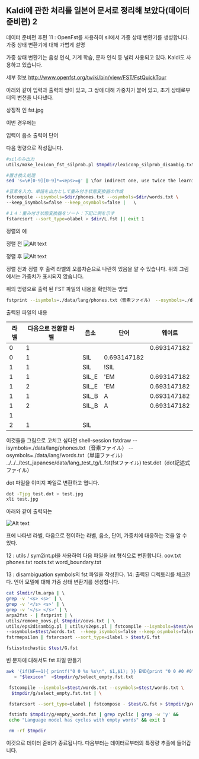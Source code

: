 ## Kaldi에 관한 처리를 일본어 문서로 정리해 보았다(데이터 준비편) 2
데이터 준비편 후편
11 : OpenFst를 사용하여 sil에서 가중 상태 변환기를 생성합니다.
가중 상태 변환기에 대해 가볍게 설명

가중 상태 변환기는 음성 인식, 기계 학습, 문자 인식 등 널리 사용되고 있다. Kaldi도 사용하고 있습니다.

세부 정보
http://www.openfst.org/twiki/bin/view/FST/FstQuickTour

아래와 같이 입력과 출력의 쌍이 있고, 그 쌍에 대해 가중치가 붙어 있고, 초기 상태로부터의 변천을 나타낸다.

상징적 인 fst.jpg

이번 경우에는

입력이 음소
출력이 단어

다음 명령으로 작성됩니다.
```bash
#silのみ出力
utils/make_lexicon_fst_silprob.pl $tmpdir/lexiconp_silprob_disambig.txt $s    rcdir/silprob.txt $silphone '#'$ndisambig | \

#置き換え処理                               
sed 's=\#[0-9][0-9]*=<eps>=g' | \for indirect one, use twice the learning rate

#音素を入力、単語を出力として重み付き状態変換器の作成                                      
fstcompile --isymbols=$dir/phones.txt --osymbols=$dir/words.txt \      
--keep_isymbols=false --keep_osymbols=false |   \ 

#１４：重み付き状態変換器をソート：下記に例を示す                     
fstarcsort --sort_type=olabel > $dir/L.fst || exit 1
```
정렬의 예

정렬 전
![Alt text](./GushiSnow/fig/arcsort1.jpg)


정렬 후
![Alt text](/dev-doc/GushiSnow/fig/arcsort3.jpg "Optional title")


정렬 전과 정렬 후 출력 라벨의 오름차순으로 나란히 있음을 알 수 있습니다.
위의 그림에서는 가중치가 표시되지 않습니다.

위의 명령으로 출력 된 FST 파일의 내용을 확인하는 방법
```bash
fstprint --isymbols=./data/lang/phones.txt（音素ファイル） --osymbols=./data/lang/words.txt（単語ファイル） ../../../test_japanese/data/lang_test_tg/L.fst（fstファイル） test.txt（出力されるファイル
```
출력된 파일의 내용

|라벨|다음으로 전환할 라벨|음소|단어|웨이트|
|--|-------------------|--|--|--|
|0	|1	|		| |0.693147182|
|0	|1	|SIL	|0.693147182|
|1	|1	|SIL	|!SIL||	
|1	|1	|SIL_E	|'EM	|0.693147182|
|1	|2	|SIL_E	|'EM	|0.693147182|
|1	|1	|SIL_B	|A	|0.693147182|
|1	|2  |SIL_B	|A	|0.693147182|
|1	|	|		| |
|2	|1	|SIL| | |	

이것들을 그림으로 고치고 싶다면
shell-session
fstdraw --isymbols=./data/lang/phones.txt（音素ファイル） --osymbols=./data/lang/words.txt（単語ファイル） ../../../test_japanese/data/lang_test_tg/L.fst(fstファイル) test.dot（dot記述式ファイル）

dot 파일을 이미지 파일로 변환하고 엽니다.
```bash
dot -Tjpg test.dot > test.jpg
xli test.jpg
```
아래와 같이 출력되는

![Alt text](/dev-doc/GushiSnow/fig/test2.jpg "Optional title")

표에 나타낸 라벨, 다음으로 천이하는 라벨, 음소, 단어, 가중치에 대응하는 것을 알 수 있다.

12 : utils / sym2int.pl을 사용하여 다음 파일을 int 형식으로 변환합니다.
oov.txt
phones.txt
roots.txt
word_boundary.txt

13 : disambiguation symbols의 fst 파일을 작성한다.
14: 출력된 디렉토리를 체크한다.
언어 모델에 대해 가중 상태 변환기를 생성합니다.
```bash
cat $lmdir/lm.arpa | \                                                                 
grep -v '<s> <s>' | \                                                                
grep -v '</s> <s>' | \                                                               
grep -v '</s> </s>' | \                                                              
arpa2fst - | fstprint | \                                                            
utils/remove_oovs.pl $tmpdir/oovs.txt | \                                            
utils/eps2disambig.pl | utils/s2eps.pl | fstcompile --isymbols=$test/words.txt \     
--osymbols=$test/words.txt  --keep_isymbols=false --keep_osymbols=false | \        
fstrmepsilon | fstarcsort --sort_type=ilabel > $test/G.fst                           

fstisstochastic $test/G.fst
```
빈 문자에 대해서도 fst 파일 만들기
```bash
awk '{if(NF==1){ printf("0 0 %s %s\n", $1,$1); }} END{print "0 0 #0 #0"; print "0";}' \
   < "$lexicon"  >$tmpdir/g/select_empty.fst.txt                               

 fstcompile --isymbols=$test/words.txt --osymbols=$test/words.txt \                     
  $tmpdir/g/select_empty.fst.txt | \

 fstarcsort --sort_type=olabel | fstcompose - $test/G.fst > $tmpdir/g/empty_words.fst   

 fstinfo $tmpdir/g/empty_words.fst | grep cyclic | grep -w 'y' &&                       
 echo "Language model has cycles with empty words" && exit 1                          

 rm -rf $tmpdir
 ```
이것으로 데이터 준비가 종료됩니다.
다음부터는 데이터로부터의 특징량 추출에 들어갑니다.